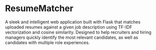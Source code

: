 # ResumeMatcher
A sleek and intelligent web application built with Flask that matches uploaded resumes against a given job description using TF-IDF vectorization and cosine similarity. Designed to help recruiters and hiring managers quickly identify the most relevant candidates, as well as candidates with multiple role experiences. 
